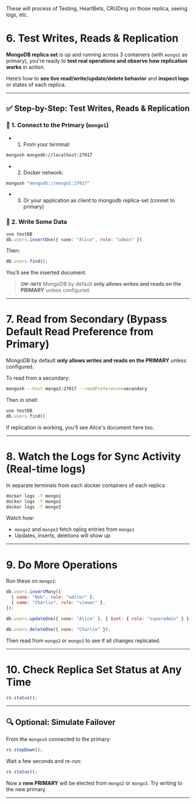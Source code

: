 These will process of Testing, HeartBets, CRUDing on those replica, seeing logs, etc.

# 6. Test Writes, Reads & Replication

**MongoDB replica set** is up and running across 3 containers (with `mongo1` as primary), you're ready to **test real operations and observe how replication works** in action.

Here’s how to **see live read/write/update/delete behavior** and **inspect logs** or states of each replica.

---

## ✅ Step-by-Step: Test Writes, Reads & Replication

### 🔁 1. Connect to the Primary (`mongo1`)

- 1. From your terminal:

```bash
mongosh mongodb://localhost:27017
```

- 2.  Docker network:

```bash
mongosh "mongodb://mongo1:27017"
```

- 3.  Or your application as client to mongodb replica-set (connet to primary)

### 💾 2. Write Some Data

```javascript
use testDB
db.users.insertOne({ name: "Alice", role: "admin" })
```

Then:

```js
db.users.find();
```

You’ll see the inserted document.

> **`IMP-NOTE`** MongoDB by default **only allows writes and reads on the PRIMARY** unless configured.

---

# 7. Read from Secondary (Bypass Default Read Preference from Primary)

MongoDB by default **only allows writes and reads on the PRIMARY** unless configured.

To read from a secondary:

```bash
mongosh --host mongo2:27017 --readPreference=secondary
```

Then in shell:

```js
use testDB
db.users.find()
```

If replication is working, you'll see Alice's document here too.

---

# 8. Watch the Logs for Sync Activity (Real-time logs)

In separate terminals from each docker containers of each replica

```bash
docker logs -f mongo1
docker logs -f mongo2
docker logs -f mongo3
```

Watch how:

- `mongo2` and `mongo3` fetch oplog entries from `mongo1`
- Updates, inserts, deletions will show up

---

# 9. Do More Operations

Run these on `mongo1`:

```js
db.users.insertMany([
  { name: "Bob", role: "editor" },
  { name: "Charlie", role: "viewer" },
]);

db.users.updateOne({ name: "Alice" }, { $set: { role: "superadmin" } });

db.users.deleteOne({ name: "Charlie" });
```

Then read from `mongo2` or `mongo3` to see if all changes replicated.

---

# 10. Check Replica Set Status at Any Time

```js
rs.status();
```

---

## 🔍 Optional: Simulate Failover

From the `mongosh` connected to the primary:

```js
rs.stepDown();
```

Wait a few seconds and re-run:

```js
rs.status();
```

Now a **new PRIMARY** will be elected from `mongo2` or `mongo3`. Try writing to the new primary.

---
